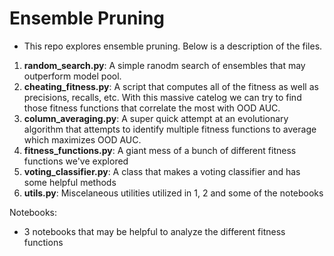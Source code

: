 # Ensemble Pruning
- This repo explores ensemble pruning.  Below is a description of the files.
1.  **random_search.py**: A simple ranodm search of ensembles that may outperform model pool.
2.  **cheating_fitness.py**: A script that computes all of the fitness as well as precisions, recalls, etc.  With this massive catelog we can try to find those fitness functions that correlate the most with OOD AUC.
3.  **column_averaging.py**: A super quick attempt at an evolutionary algorithm that attempts to identify multiple fitness functions to average which maximizes OOD AUC.
4.  **fitness_functions.py**: A giant mess of a bunch of different fitness functions we've explored
5.  **voting_classifier.py**: A class that makes a voting classifier and has some helpful methods
6.  **utils.py**: Miscelaneous utilities utilized in 1, 2 and some of the notebooks

Notebooks:
- 3 notebooks that may be helpful to analyze the different fitness functions
